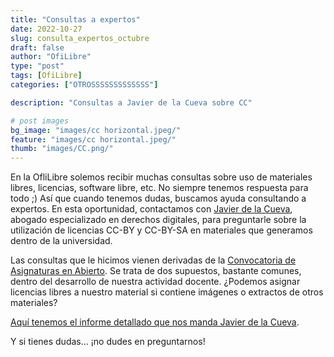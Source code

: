 ```yaml
---
title: "Consultas a expertos"
date: 2022-10-27
slug: consulta_expertos_octubre
draft: false
author: "OfiLibre"
type: "post"
tags: [OfiLibre]
categories: ["OTROSSSSSSSSSSSSS"]

description: "Consultas a Javier de la Cueva sobre CC"

# post images 
bg_image: "images/cc horizontal.jpeg/"
feature: "images/cc horizontal.jpeg/"
thumb: "images/CC.png/"
---
```


En la OfliLibre solemos recibir muchas consultas sobre uso de materiales libres, licencias, software libre, etc. No siempre tenemos respuesta para todo ;) Así que cuando tenemos dudas, buscamos ayuda consultando a expertos.
En esta oportunidad, contactamos con [Javier de la Cueva](https://es.wikipedia.org/wiki/Javier_de_la_Cueva), abogado especializado en derechos digitales, para preguntarle sobre la utilización de licencias CC-BY y CC-BY-SA en materiales que generamos dentro de la universidad.

Las consultas que le hicimos vienen derivadas de la [Convocatoria de Asignaturas en Abierto](https://ofilibre.urjc.es/guias/convocatoria-asignaturas-abierto/). Se trata de dos supuestos, bastante comunes, dentro del desarrollo de nuestra actividad docente. ¿Podemos asignar licencias libres a nuestro material si contiene imágenes o extractos de otros materiales?

[Aquí tenemos el informe detallado que nos manda Javier de la Cueva](https://ofilibre.urjc.es/guias/consulta_a_expertos_1/).

Y si tienes dudas... ¡no dudes en preguntarnos!

